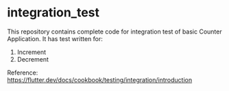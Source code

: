 # integration_test

This repository contains complete code for integration test of basic Counter Application.
It has test written for:
1. Increment
2. Decrement

Reference: https://flutter.dev/docs/cookbook/testing/integration/introduction
